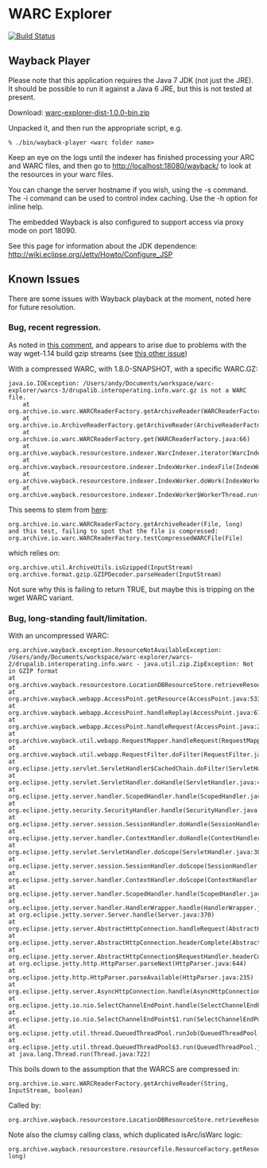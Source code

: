 WARC Explorer
=============

[![Build Status](https://travis-ci.org/ukwa/warc-explorer.png?branch=master)](https://travis-ci.org/ukwa/warc-explorer)

Wayback Player
--------------

Please note that this application requires the Java 7 JDK (not just the JRE). It should be possible to run it against a Java 6 JRE, but this is not tested at present.

Download: [warc-explorer-dist-1.0.0-bin.zip](http://repo2.maven.org/maven2/uk/bl/wa/warc-explorer/warc-explorer-dist/1.0.0/warc-explorer-dist-1.0.0-bin.zip)

Unpacked it, and then run the appropriate script, e.g.

    % ./bin/wayback-player <warc folder name>

Keep an eye on the logs until the indexer has finished processing your ARC and WARC files, and then go to [http://localhost:18080/wayback/](http://localhost:18080/wayback/) to look at the resources in your warc files.

You can change the server hostname if you wish, using the -s command. The -i command can be used to control index caching. Use the -h option for inline help.

The embedded Wayback is also configured to support access via proxy mode on port 18090.

See this page for information about the JDK dependence: http://wiki.eclipse.org/Jetty/Howto/Configure_JSP

Known Issues
------------

There are some issues with Wayback playback at the moment, noted here for future resolution.


### Bug, recent regression. ###

As noted in [this comment](https://github.com/ukwa/warc-explorer/issues/5#issuecomment-18516339), and appears to arise due to problems with the 
way wget-1.14 build gzip streams (see [this other issue](https://github.com/ukwa/warc-discovery/issues/1))

With a compressed WARC, with 1.8.0-SNAPSHOT, with a specific WARC.GZ:

    java.io.IOException: /Users/andy/Documents/workspace/warc-explorer/warcs-3/drupalib.interoperating.info.warc.gz is not a WARC file.
        at org.archive.io.warc.WARCReaderFactory.getArchiveReader(WARCReaderFactory.java:87)
        at org.archive.io.ArchiveReaderFactory.getArchiveReader(ArchiveReaderFactory.java:103)
        at org.archive.io.warc.WARCReaderFactory.get(WARCReaderFactory.java:66)
        at org.archive.wayback.resourcestore.indexer.WarcIndexer.iterator(WarcIndexer.java:71)
        at org.archive.wayback.resourcestore.indexer.IndexWorker.indexFile(IndexWorker.java:136)
        at org.archive.wayback.resourcestore.indexer.IndexWorker.doWork(IndexWorker.java:110)
        at org.archive.wayback.resourcestore.indexer.IndexWorker$WorkerThread.run(IndexWorker.java:244)

This seems to stem from [here](https://github.com/internetarchive/ia-web-commons/blob/master/src/main/java/org/archive/format/gzip/GZIPDecoder.java#L129):

    org.archive.io.warc.WARCReaderFactory.getArchiveReader(File, long)
    and this test, failing to spot that the file is compressed:
    org.archive.io.warc.WARCReaderFactory.testCompressedWARCFile(File)

which relies on:

    org.archive.util.ArchiveUtils.isGzipped(InputStream)
    org.archive.format.gzip.GZIPDecoder.parseHeader(InputStream)

Not sure why this is failing to return TRUE, but maybe this is tripping on the wget WARC variant.


### Bug, long-standing fault/limitation. ###

With an uncompressed WARC:

    org.archive.wayback.exception.ResourceNotAvailableException: /Users/andy/Documents/workspace/warc-explorer/warcs-2/drupalib.interoperating.info.warc - java.util.zip.ZipException: Not in GZIP format
    at org.archive.wayback.resourcestore.LocationDBResourceStore.retrieveResource(LocationDBResourceStore.java:96)
    at org.archive.wayback.webapp.AccessPoint.getResource(AccessPoint.java:533)
    at org.archive.wayback.webapp.AccessPoint.handleReplay(AccessPoint.java:676)
    at org.archive.wayback.webapp.AccessPoint.handleRequest(AccessPoint.java:293)
    at org.archive.wayback.util.webapp.RequestMapper.handleRequest(RequestMapper.java:185)
    at org.archive.wayback.util.webapp.RequestFilter.doFilter(RequestFilter.java:146)
    at org.eclipse.jetty.servlet.ServletHandler$CachedChain.doFilter(ServletHandler.java:1419)
    at org.eclipse.jetty.servlet.ServletHandler.doHandle(ServletHandler.java:455)
    at org.eclipse.jetty.server.handler.ScopedHandler.handle(ScopedHandler.java:137)
    at org.eclipse.jetty.security.SecurityHandler.handle(SecurityHandler.java:557)
    at org.eclipse.jetty.server.session.SessionHandler.doHandle(SessionHandler.java:231)
    at org.eclipse.jetty.server.handler.ContextHandler.doHandle(ContextHandler.java:1075)
    at org.eclipse.jetty.servlet.ServletHandler.doScope(ServletHandler.java:384)
    at org.eclipse.jetty.server.session.SessionHandler.doScope(SessionHandler.java:193)
    at org.eclipse.jetty.server.handler.ContextHandler.doScope(ContextHandler.java:1009)
    at org.eclipse.jetty.server.handler.ScopedHandler.handle(ScopedHandler.java:135)
    at org.eclipse.jetty.server.handler.HandlerWrapper.handle(HandlerWrapper.java:116)
    at org.eclipse.jetty.server.Server.handle(Server.java:370)
    at org.eclipse.jetty.server.AbstractHttpConnection.handleRequest(AbstractHttpConnection.java:489)
    at org.eclipse.jetty.server.AbstractHttpConnection.headerComplete(AbstractHttpConnection.java:949)
    at org.eclipse.jetty.server.AbstractHttpConnection$RequestHandler.headerComplete(AbstractHttpConnection.java:1011)
    at org.eclipse.jetty.http.HttpParser.parseNext(HttpParser.java:644)
    at org.eclipse.jetty.http.HttpParser.parseAvailable(HttpParser.java:235)
    at org.eclipse.jetty.server.AsyncHttpConnection.handle(AsyncHttpConnection.java:82)
    at org.eclipse.jetty.io.nio.SelectChannelEndPoint.handle(SelectChannelEndPoint.java:668)
    at org.eclipse.jetty.io.nio.SelectChannelEndPoint$1.run(SelectChannelEndPoint.java:52)
    at org.eclipse.jetty.util.thread.QueuedThreadPool.runJob(QueuedThreadPool.java:608)
    at org.eclipse.jetty.util.thread.QueuedThreadPool$3.run(QueuedThreadPool.java:543)
    at java.lang.Thread.run(Thread.java:722)

This boils down to the assumption that the WARCS are compressed in:

    org.archive.io.warc.WARCReaderFactory.getArchiveReader(String, InputStream, boolean)
    
Called by:

    org.archive.wayback.resourcestore.LocationDBResourceStore.retrieveResource(CaptureSearchResult)

Note also the clumsy calling class, which duplicated isArc/isWarc logic:

    org.archive.wayback.resourcestore.resourcefile.ResourceFactory.getResource(File, long)
